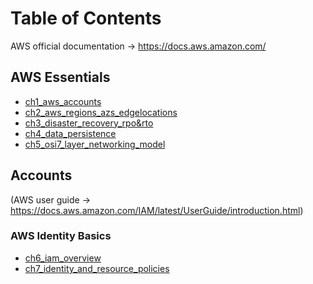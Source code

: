 # Table of Contents

AWS official documentation -> https://docs.aws.amazon.com/

## AWS Essentials
* [ch1_aws_accounts](ch1_aws_accounts.md)
* [ch2_aws_regions_azs_edgelocations](ch2_aws_regions_azs_edgelocations.md)
* [ch3_disaster_recovery_rpo&rto](ch3_disaster_recovery_rpo&rto.md)
* [ch4_data_persistence](ch4_data_persistence.md)
* [ch5_osi7_layer_networking_model](ch5_osi7_layer_networking_model.md)

## Accounts  
(AWS user guide -> https://docs.aws.amazon.com/IAM/latest/UserGuide/introduction.html)

### AWS Identity Basics
 * [ch6_iam_overview](ch6_iam_overview.md)
 * [ch7_identity_and_resource_policies](ch7_identity_and_resource_policies.md)
